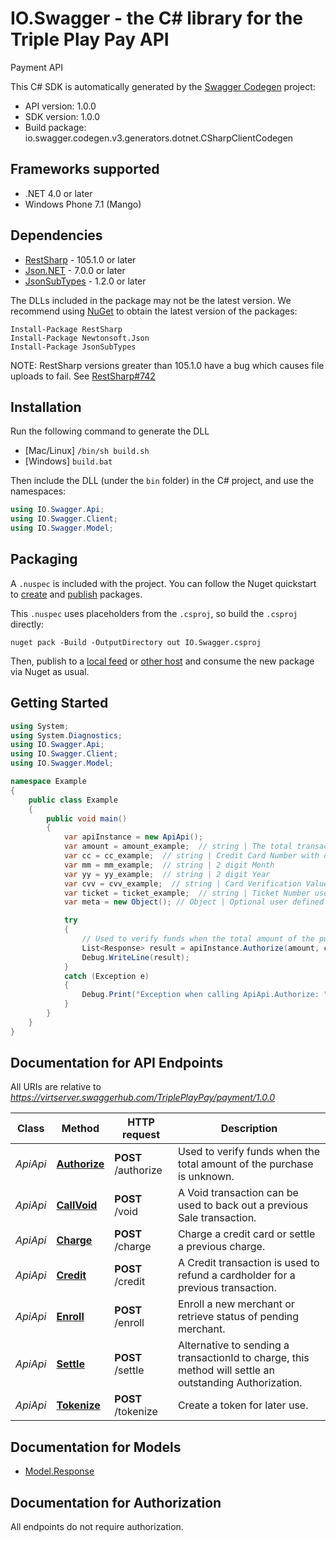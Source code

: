 # IO.Swagger - the C# library for the Triple Play Pay API

Payment API

This C# SDK is automatically generated by the [Swagger Codegen](https://github.com/swagger-api/swagger-codegen) project:

- API version: 1.0.0
- SDK version: 1.0.0
- Build package: io.swagger.codegen.v3.generators.dotnet.CSharpClientCodegen

<a name="frameworks-supported"></a>
## Frameworks supported
- .NET 4.0 or later
- Windows Phone 7.1 (Mango)

<a name="dependencies"></a>
## Dependencies
- [RestSharp](https://www.nuget.org/packages/RestSharp) - 105.1.0 or later
- [Json.NET](https://www.nuget.org/packages/Newtonsoft.Json/) - 7.0.0 or later
- [JsonSubTypes](https://www.nuget.org/packages/JsonSubTypes/) - 1.2.0 or later

The DLLs included in the package may not be the latest version. We recommend using [NuGet](https://docs.nuget.org/consume/installing-nuget) to obtain the latest version of the packages:
```
Install-Package RestSharp
Install-Package Newtonsoft.Json
Install-Package JsonSubTypes
```

NOTE: RestSharp versions greater than 105.1.0 have a bug which causes file uploads to fail. See [RestSharp#742](https://github.com/restsharp/RestSharp/issues/742)

<a name="installation"></a>
## Installation
Run the following command to generate the DLL
- [Mac/Linux] `/bin/sh build.sh`
- [Windows] `build.bat`

Then include the DLL (under the `bin` folder) in the C# project, and use the namespaces:
```csharp
using IO.Swagger.Api;
using IO.Swagger.Client;
using IO.Swagger.Model;
```
<a name="packaging"></a>
## Packaging

A `.nuspec` is included with the project. You can follow the Nuget quickstart to [create](https://docs.microsoft.com/en-us/nuget/quickstart/create-and-publish-a-package#create-the-package) and [publish](https://docs.microsoft.com/en-us/nuget/quickstart/create-and-publish-a-package#publish-the-package) packages.

This `.nuspec` uses placeholders from the `.csproj`, so build the `.csproj` directly:

```
nuget pack -Build -OutputDirectory out IO.Swagger.csproj
```

Then, publish to a [local feed](https://docs.microsoft.com/en-us/nuget/hosting-packages/local-feeds) or [other host](https://docs.microsoft.com/en-us/nuget/hosting-packages/overview) and consume the new package via Nuget as usual.

<a name="getting-started"></a>
## Getting Started

```csharp
using System;
using System.Diagnostics;
using IO.Swagger.Api;
using IO.Swagger.Client;
using IO.Swagger.Model;

namespace Example
{
    public class Example
    {
        public void main()
        {
            var apiInstance = new ApiApi();
            var amount = amount_example;  // string | The total transaction amount. This is the amount of funds to move on the card
            var cc = cc_example;  // string | Credit Card Number with or without dashes
            var mm = mm_example;  // string | 2 digit Month
            var yy = yy_example;  // string | 2 digit Year
            var cvv = cvv_example;  // string | Card Verification Value found on the card (CVV2, CVC2, CID)
            var ticket = ticket_example;  // string | Ticket Number used by POS (optional) 
            var meta = new Object(); // Object | Optional user defined object to be returned with future response (optional) 

            try
            {
                // Used to verify funds when the total amount of the purchase is unknown.
                List<Response> result = apiInstance.Authorize(amount, cc, mm, yy, cvv, ticket, meta);
                Debug.WriteLine(result);
            }
            catch (Exception e)
            {
                Debug.Print("Exception when calling ApiApi.Authorize: " + e.Message );
            }
        }
    }
}
```

<a name="documentation-for-api-endpoints"></a>
## Documentation for API Endpoints

All URIs are relative to *https://virtserver.swaggerhub.com/TriplePlayPay/payment/1.0.0*

Class | Method | HTTP request | Description
------------ | ------------- | ------------- | -------------
*ApiApi* | [**Authorize**](docs/ApiApi.md#authorize) | **POST** /authorize | Used to verify funds when the total amount of the purchase is unknown.
*ApiApi* | [**CallVoid**](docs/ApiApi.md#callvoid) | **POST** /void | A Void transaction can be used to back out a previous Sale transaction.
*ApiApi* | [**Charge**](docs/ApiApi.md#charge) | **POST** /charge | Charge a credit card or settle a previous charge.
*ApiApi* | [**Credit**](docs/ApiApi.md#credit) | **POST** /credit | A Credit transaction is used to refund a cardholder for a previous transaction.
*ApiApi* | [**Enroll**](docs/ApiApi.md#enroll) | **POST** /enroll | Enroll a new merchant or retrieve status of pending merchant.
*ApiApi* | [**Settle**](docs/ApiApi.md#settle) | **POST** /settle | Alternative to sending a transactionId to charge, this method will settle an outstanding Authorization.
*ApiApi* | [**Tokenize**](docs/ApiApi.md#tokenize) | **POST** /tokenize | Create a token for later use.

<a name="documentation-for-models"></a>
## Documentation for Models

 - [Model.Response](docs/Response.md)

<a name="documentation-for-authorization"></a>
## Documentation for Authorization

All endpoints do not require authorization.
